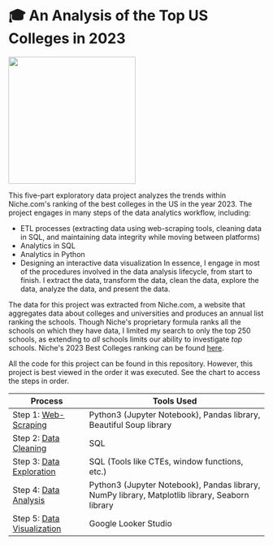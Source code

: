 # 🎓 An Analysis of the Top US Colleges in 2023

<img src="https://external.niche.com/rankings-badges/niche-best-colleges-badge-2023.png" width="250" height="250">

This five-part exploratory data project analyzes the trends within Niche.com's ranking of the best colleges in the US in the year 2023. The project engages in many steps of the data analytics workflow, including: 
- ETL processes (extracting data using web-scraping tools, cleaning data in SQL, and maintaining data integrity while moving between platforms)
- Analytics in SQL
- Analytics in Python
- Designing an interactive data visualization
In essence, I engage in most of the procedures involved in the data analysis lifecycle, from start to finish. I extract the data, transform the data, clean the data, explore the data, analyze the data, and present the data. 

The data for this project was extracted from Niche.com, a website that aggregates data about colleges and universities and produces an annual list ranking the schools. Though Niche's proprietary formula ranks all the schools on which they have data, I limited my search to only the top 250 schools, as extending to _all_ schools limits our ability to investigate _top_ schools. Niche's 2023 Best Colleges ranking can be found [here](https://www.niche.com/colleges/search/best-colleges/).

All the code for this project can be found in this repository. However, this project is best viewed in the order it was executed. See the chart to access the steps in order.

| **Process** | **Tools Used** |
|---|---|
| Step 1: [Web-Scraping](https://github.com/eseylar/PortfolioProjects/tree/main/TopCollegesAnalysis/PythonWebScraping) | Python3 (Jupyter Notebook), Pandas library, Beautiful Soup library |
| Step 2: [Data Cleaning](https://github.com/eseylar/PortfolioProjects/tree/main/TopCollegesAnalysis/SQLDataCleaning) | SQL |
| Step 3: [Data Exploration](https://github.com/eseylar/PortfolioProjects/tree/main/TopCollegesAnalysis/SQLDataExploration) | SQL (Tools like CTEs, window functions, etc.) |
| Step 4: [Data Analysis](https://github.com/eseylar/PortfolioProjects/tree/main/TopCollegesAnalysis/PythonDataAnalysis) | Python3 (Jupyter Notebook), Pandas library, NumPy library, Matplotlib library, Seaborn library |
| Step 5: [Data Visualization](https://github.com/eseylar/PortfolioProjects/tree/main/TopCollegesAnalysis/DataVisualization) | Google Looker Studio |
